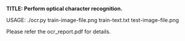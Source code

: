 **TITLE: Perform optical character recognition.**

USAGE: ./ocr.py train-image-file.png train-text.txt test-image-file.png 

Please refer the ocr_report.pdf for details.
